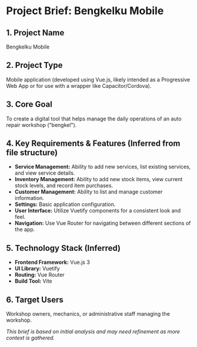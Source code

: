 # Project Brief: Bengkelku Mobile

## 1. Project Name
Bengkelku Mobile

## 2. Project Type
Mobile application (developed using Vue.js, likely intended as a Progressive Web App or for use with a wrapper like Capacitor/Cordova).

## 3. Core Goal
To create a digital tool that helps manage the daily operations of an auto repair workshop ("bengkel").

## 4. Key Requirements & Features (Inferred from file structure)
- **Service Management:** Ability to add new services, list existing services, and view service details.
- **Inventory Management:** Ability to add new stock items, view current stock levels, and record item purchases.
- **Customer Management:** Ability to list and manage customer information.
- **Settings:** Basic application configuration.
- **User Interface:** Utilize Vuetify components for a consistent look and feel.
- **Navigation:** Use Vue Router for navigating between different sections of the app.

## 5. Technology Stack (Inferred)
- **Frontend Framework:** Vue.js 3
- **UI Library:** Vuetify
- **Routing:** Vue Router
- **Build Tool:** Vite

## 6. Target Users
Workshop owners, mechanics, or administrative staff managing the workshop.

*This brief is based on initial analysis and may need refinement as more context is gathered.*
